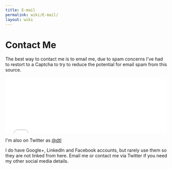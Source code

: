 ```yaml
---
title: E-mail
permalink: wiki/E-mail/
layout: wiki
---
```


Contact Me
==========

The best way to contact me is to email me, due to spam concerns I've had
to restort to a Captcha to try to reduce the potential for email spam
from this source.

<html>
<iframe src="/cgi-bin/email.cgi" width="100%" height="175px" frameborder="0">

Your browser does not seem to support iframes. Go to
<http://webshed.org/cgi-bin/email.cgi> and fill out the capcha. Sorry.

</iframe>

</html>
  
I'm also on Twitter as [@dtl](http://twitter.com/dtl)

I do have Google+, LinkedIn and Facebook accounts, but rarely use them
so they are not linked from here. Email me or contact me via Twitter if
you need my other social media details.
